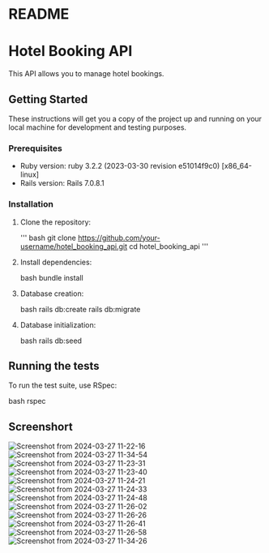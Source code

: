 # README

# Hotel Booking API

This API allows you to manage hotel bookings.

## Getting Started

These instructions will get you a copy of the project up and running on your local machine for development and testing purposes.

### Prerequisites

- Ruby version: ruby 3.2.2 (2023-03-30 revision e51014f9c0) [x86_64-linux]
- Rails version: Rails 7.0.8.1

### Installation

1. Clone the repository:

    ''' bash
    git clone https://github.com/your-username/hotel_booking_api.git
    cd hotel_booking_api
    '''
    

3. Install dependencies:

    bash
    bundle install
    

4. Database creation:

    bash
    rails db:create
    rails db:migrate
    

5. Database initialization:

    bash
    rails db:seed
    

## Running the tests

To run the test suite, use RSpec:

  bash
  rspec

## Screenshort
![Screenshot from 2024-03-27 11-22-16](https://github.com/prajaktadumbre/hotel_booking_api/assets/38855871/8ded621c-b952-44ad-ab16-907f710937e7)
![Screenshot from 2024-03-27 11-34-54](https://github.com/prajaktadumbre/hotel_booking_api/assets/38855871/96f4a19f-3c18-4472-b401-f6d6a6e9a91c)
![Screenshot from 2024-03-27 11-23-31](https://github.com/prajaktadumbre/hotel_booking_api/assets/38855871/1290e921-a8a4-492a-9885-bec8facc3f61)
![Screenshot from 2024-03-27 11-23-40](https://github.com/prajaktadumbre/hotel_booking_api/assets/38855871/de9e1315-88d1-4ff6-90ce-c2f4f7b266b6)
![Screenshot from 2024-03-27 11-24-21](https://github.com/prajaktadumbre/hotel_booking_api/assets/38855871/d2f16755-826e-4691-b15a-15895028163a)
![Screenshot from 2024-03-27 11-24-33](https://github.com/prajaktadumbre/hotel_booking_api/assets/38855871/315f2599-4ad0-4906-9266-d572947afd51)
![Screenshot from 2024-03-27 11-24-48](https://github.com/prajaktadumbre/hotel_booking_api/assets/38855871/24bd06bc-cc9a-4980-bda5-a7565d351143)
![Screenshot from 2024-03-27 11-26-02](https://github.com/prajaktadumbre/hotel_booking_api/assets/38855871/f0df3b4b-e50e-47a0-8e1e-251998f0299e)
![Screenshot from 2024-03-27 11-26-26](https://github.com/prajaktadumbre/hotel_booking_api/assets/38855871/ef3cd400-c998-495e-af97-65b616529d1e)
![Screenshot from 2024-03-27 11-26-41](https://github.com/prajaktadumbre/hotel_booking_api/assets/38855871/8b569fb9-8166-46bb-806d-00eb0b00b150)
![Screenshot from 2024-03-27 11-26-58](https://github.com/prajaktadumbre/hotel_booking_api/assets/38855871/d6521915-d5bb-47f9-9060-912452f9674a)
![Screenshot from 2024-03-27 11-34-26](https://github.com/prajaktadumbre/hotel_booking_api/assets/38855871/41520ee8-861f-48eb-bc3b-94cf284d971d)
